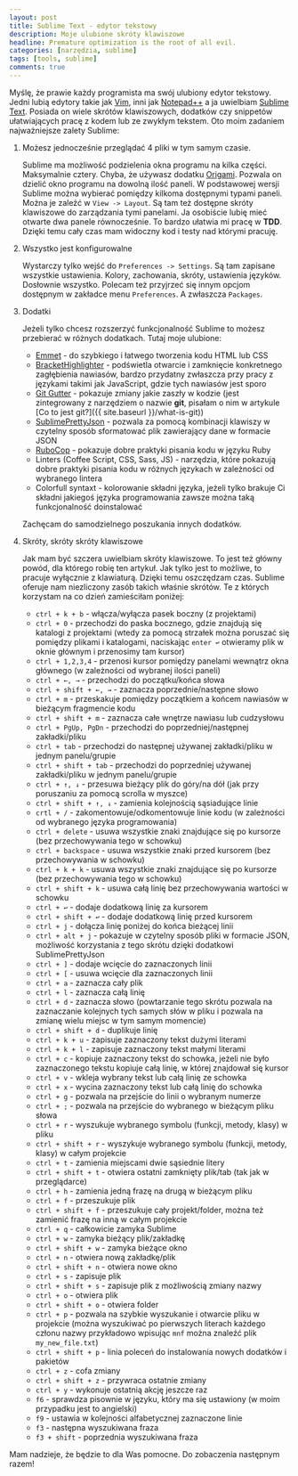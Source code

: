 ```yaml
---
layout: post
title: Sublime Text - edytor tekstowy
description: Moje ulubione skróty klawiszowe
headline: Premature optimization is the root of all evil.
categories: [narzędzia, sublime]
tags: [tools, sublime]
comments: true
---
```


Myślę, że prawie każdy programista ma swój ulubiony edytor tekstowy. Jedni lubią edytory takie jak [Vim](https://en.wikipedia.org/wiki/Vim_(text_editor)), inni jak [Notepad++](https://notepad-plus-plus.org/) a ja uwielbiam [Sublime Text](https://www.sublimetext.com/). Posiada on wiele skrótów klawiszowych, dodatków czy snippetów ułatwiających pracę z kodem lub ze zwykłym tekstem. Oto moim zadaniem najważniejsze zalety Sublime:

1. Możesz jednocześnie przeglądać 4 pliki w tym samym czasie.

    Sublime ma możliwość podzielenia okna programu na kilka części. Maksymalnie cztery. Chyba, że używasz dodatku [Origami](https://github.com/SublimeText/Origami). Pozwala on dzielić okno programu na dowolną ilość paneli. W podstawowej wersji Sublime można wybierać pomiędzy kilkoma dostępnymi typami paneli. Można je zaleźć w `View -> Layout`. Są tam też dostępne skróty klawiszowe do zarządzania tymi panelami. Ja osobiście lubię mieć otwarte dwa panele równocześnie. To bardzo ułatwia mi pracę w **TDD**. Dzięki temu cały czas mam widoczny kod i testy nad którymi pracuję.

2. Wszystko jest konfigurowalne

    Wystarczy tylko wejść do `Preferences -> Settings`. Są tam zapisane wszystkie ustawienia. Kolory, zachowania, skróty, ustawienia języków. Dosłownie wszystko. Polecam też przyjrzeć się innym opcjom dostępnym w zakładce menu `Preferences`. A zwłaszcza `Packages`.

3. Dodatki

    Jeżeli tylko chcesz rozszerzyć funkcjonalność Sublime to możesz przebierać w różnych dodatkach. Tutaj moje ulubione:
    - [Emmet](https://emmet.io/) - do szybkiego i łatwego tworzenia kodu HTML lub CSS
    - [BracketHighlighter](https://github.com/facelessuser/BracketHighlighter) - podświetla otwarcie i zamknięcie konkretnego zagłębienia nawiasów, bardzo przydatny zwłaszcza przy pracy z językami takimi jak JavaScript, gdzie tych nawiasów jest sporo
    - [Git Gutter](https://github.com/jisaacks/GitGutter) - pokazuje zmiany jakie zaszły w kodzie (jest zintegrowany z narzędziem o nazwie **git**, pisałam o nim w artykule [Co to jest git?]({{ site.baseurl }}/what-is-git))
    - [SublimePrettyJson](https://github.com/dzhibas/SublimePrettyJson) - pozwala za pomocą kombinacji klawiszy w czytelny sposób sformatować plik zawierający dane w formacie JSON
    - [RuboCop](https://github.com/pderichs/sublime_rubocop) - pokazuje dobre praktyki pisania kodu w języku Ruby
    - Linters (Coffee Script, CSS, Sass, JS) - narzędzia, które pokazują dobre praktyki pisania kodu w różnych językach w zależności od wybranego lintera
    - Colorfull syntaxt - kolorowanie składni języka, jeżeli tylko brakuje Ci składni jakiegoś języka programowania zawsze można taką funkcjonalność doinstalować

    Zachęcam do samodzielnego poszukania innych dodatków.

4. Skróty, skróty skróty klawiszowe

    Jak mam być szczera uwielbiam skróty klawiszowe. To jest też główny powód, dla którego robię ten artykuł. Jak tylko jest to możliwe, to pracuje wyłącznie z klawiaturą. Dzięki temu oszczędzam czas. Sublime oferuje nam niezliczony zasób takich właśnie skrótów. Te z których korzystam na co dzień zamieściłam poniżej:
    - `ctrl + k + b` - włącza/wyłącza pasek boczny (z projektami)
    - `ctrl + 0` - przechodzi do paska bocznego, gdzie znajdują się katalogi z projektami (wtedy za pomocą strzałek można poruszać się pomiędzy plikami i katalogami, naciskając `enter ↩` otwieramy plik w oknie głównym i przenosimy tam kursor)
    - `ctrl + 1,2,3,4` - przenosi kursor pomiędzy panelami wewnątrz okna głównego (w zależności od wybranej ilości paneli)
    - `ctrl + ←, →` - przechodzi do początku/końca słowa
    - `ctrl + shift + ←, →` - zaznacza poprzednie/następne słowo
    - `ctrl + m` - przeskakuje pomiędzy początkiem a końcem nawiasów w bieżącym fragmencie kodu
    - `ctrl + shift + m` - zaznacza całe wnętrze nawiasu lub cudzysłowu
    - `ctrl + PgUp, PgDn` - przechodzi do poprzedniej/następnej zakładki/pliku
    - `ctrl + tab` - przechodzi do następnej używanej zakładki/pliku w jednym panelu/grupie
    - `ctrl + shift + tab` - przechodzi do poprzedniej używanej zakładki/pliku w jednym panelu/grupie
    - `ctrl + ↑, ↓` -  przesuwa bieżący plik do góry/na dół (jak przy poruszaniu za pomocą scrolla w myszce)
    - `ctrl + shift + ↑, ↓` - zamienia kolejnością sąsiadujące linie
    - `crtl + /` - zakomentowuje/odkomentowuje linie kodu (w zależności od wybranego języka programowania)
    - `ctrl + delete` - usuwa wszystkie znaki znajdujące się po kursorze (bez przechowywania tego w schowku)
    - `ctrl + backspace` - usuwa wszystkie znaki przed kursorem (bez przechowywania w schowku)
    - `ctrl + k + k` - usuwa wszystkie znaki znajdujące się po kursorze (bez przechowywania tego w schowku)
    - `ctrl + shift + k` - usuwa całą linię bez przechowywania wartości w schowku
    - `ctrl + ↩` - dodaje dodatkową linię za kursorem
    - `ctrl + shift + ↩` - dodaje dodatkową linię przed kursorem
    - `ctrl + j` - dołącza linię poniżej do końca bieżącej linii
    - `ctrl + alt + j` - pokazuje w czytelny sposób pliki w formacie JSON, możliwość korzystania z tego skrótu dzięki dodatkowi SublimePrettyJson
    - `ctrl + ]` - dodaje wcięcie do zaznaczonych linii
    - `ctrl + [` - usuwa wcięcie dla zaznaczonych linii
    - `ctrl + a` - zaznacza cały plik
    - `ctrl + l` - zaznacza całą linię
    - `ctrl + d` - zaznacza słowo (powtarzanie tego skrótu pozwala na zaznaczanie kolejnych tych samych słów w pliku i pozwala na zmianę wielu miejsc w tym samym momencie)
    - `ctrl + shift + d` - duplikuje linię
    - `ctrl + k + u` - zapisuje zaznaczony tekst dużymi literami
    - `ctrl + k + l` - zapisuje zaznaczony tekst małymi literami
    - `ctrl + c` - kopiuje zaznaczony tekst do schowka, jeżeli nie było zaznaczonego tekstu kopiuje całą linię, w której znajdował się kursor
    - `ctrl + v` - wkleja wybrany tekst lub całą linię ze schowka
    - `ctrl + x` - wycina zaznaczony tekst lub całą linię do schowka
    - `ctrl + g` - pozwala na przejście do linii o wybranym numerze
    - `ctrl + ;` - pozwala na przejście do wybranego w bieżącym pliku słowa
    - `ctrl + r` - wyszukuje wybranego symbolu (funkcji, metody, klasy) w pliku
    - `ctrl + shift + r` - wyszykuje wybranego symbolu (funkcji, metody, klasy) w całym projekcie
    - `ctrl + t` - zamienia miejscami dwie sąsiednie litery
    - `ctrl + shift + t` - otwiera ostatni zamknięty plik/tab (tak jak w przeglądarce)
    - `ctrl + h` - zamienia jedną frazę na drugą w bieżącym pliku
    - `ctrl + f` - przeszukuje plik
    - `ctrl + shift + f` - przeszukuje cały projekt/folder, można też zamienić frazę na inną w całym projekcie
    - `ctrl + q` - całkowicie zamyka Sublime
    - `ctrl + w` - zamyka bieżący plik/zakładkę
    - `ctrl + shift + w` - zamyka bieżące okno
    - `ctrl + n` - otwiera nową zakładkę/plik
    - `ctrl + shift + n` - otwiera nowe okno
    - `ctrl + s` -  zapisuje plik
    - `ctrl + shift + s` - zapisuje plik z możliwością zmiany nazwy
    - `ctrl + o` - otwiera plik
    - `ctrl + shift + o` - otwiera folder
    - `ctrl + p` - pozwala na szybkie wyszukanie i otwarcie pliku w projekcie (można wyszukiwać po pierwszych literach każdego członu nazwy przykładowo wpisując `mnf` można znaleźć plik `my_new_file.txt`)
    - `ctrl + shift + p` - linia poleceń do instalowania nowych dodatków i pakietów
    - `ctrl + z` - cofa zmiany
    - `ctrl + shift + z` - przywraca ostatnie zmiany
    - `ctrl + y` - wykonuje ostatnią akcję jeszcze raz
    - `f6` - sprawdza pisownie w języku, który ma się ustawiony (w moim przypadku jest to angielski)
    - `f9` - ustawia w kolejności alfabetycznej zaznaczone linie
    - `f3` - następna wyszukiwana fraza
    - `f3 + shift` - poprzednia wyszukiwana fraza

Mam nadzieje, że będzie to dla Was pomocne. Do zobaczenia następnym razem!
